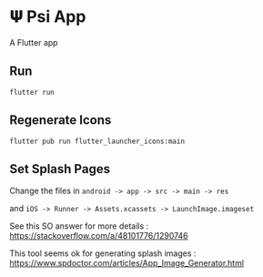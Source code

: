 # 𝚿 Psi App

A Flutter app

## Run

```
flutter run
```

## Regenerate Icons

```
flutter pub run flutter_launcher_icons:main
```

## Set Splash Pages 


Change the files in `android -> app -> src -> main -> res`

and `iOS -> Runner -> Assets.xcassets -> LaunchImage.imageset`

See this SO answer for more details : https://stackoverflow.com/a/48101776/1290746

This tool seems ok for generating splash images : https://www.spdoctor.com/articles/App_Image_Generator.html

